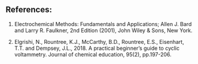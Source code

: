 ## References:

1. Electrochemical Methods: Fundamentals and Applications; Allen J. Bard and Larry R. Faulkner, 2nd Edition (2001), John Wiley & Sons, New York.<br>

2. Elgrishi, N., Rountree, K.J., McCarthy, B.D., Rountree, E.S., Eisenhart, T.T. and Dempsey, J.L., 2018. A practical beginner’s guide to cyclic voltammetry. Journal of chemical education, 95(2), pp.197-206.<br>
